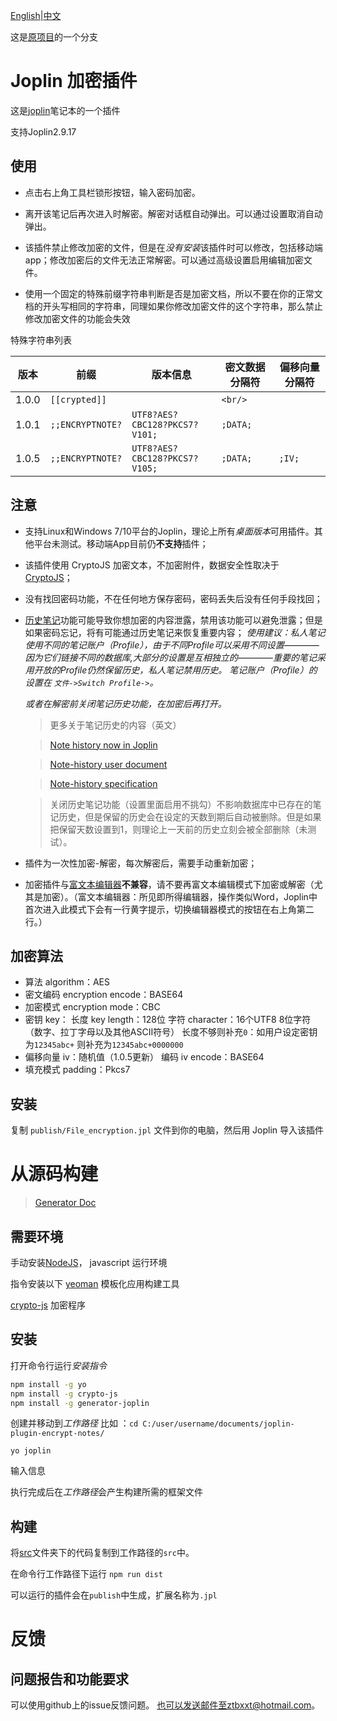 [English](README.md)|[中文](README_zh.md)

这是[原项目](https://github.com/CapZhang/joplin-plugin-encrypt-notes)的一个分支


# Joplin 加密插件

这是[joplin](https://joplinapp.org/)笔记本的一个插件

支持Joplin2.9.17

## 使用

- 点击右上角工具栏锁形按钮，输入密码加密。

- 离开该笔记后再次进入时解密。解密对话框自动弹出。可以通过设置取消自动弹出。

- 该插件禁止修改加密的文件，但是在*没有安装*该插件时可以修改，包括移动端app；修改加密后的文件无法正常解密。可以通过高级设置启用编辑加密文件。

- 使用一个固定的特殊前缀字符串判断是否是加密文档，所以不要在你的正常文档的开头写相同的字符串，同理如果你修改加密文件的这个字符串，那么禁止修改加密文件的功能会失效

特殊字符串列表

|版本|前缀|版本信息|密文数据分隔符|偏移向量分隔符|
| - | - | - | - | - |
| 1.0.0 | `[[crypted]]`|  | `<br/>` | |
| 1.0.1 | `;;ENCRYPTNOTE?` |`UTF8?AES?CBC128?PKCS7?V101;` |`;DATA;`| |
| 1.0.5 | `;;ENCRYPTNOTE?` |`UTF8?AES?CBC128?PKCS7?V105;` |`;DATA;`| `;IV;` |

## 注意

- 支持Linux和Windows 7/10平台的Joplin，理论上所有*桌面版本*可用插件。其他平台未测试。移动端App目前仍**不支持**插件；

- 该插件使用 CryptoJS 加密文本，不加密附件，数据安全性取决于 [CryptoJS](https://cryptojs.gitbook.io/docs/)；

- 没有找回密码功能，不在任何地方保存密码，密码丢失后没有任何手段找回；

- [历史笔记](https://joplinapp.org/note_history )功能可能导致你想加密的内容泄露，禁用该功能可以避免泄露；但是如果密码忘记，将有可能通过历史笔记来恢复重要内容；
    *使用建议：私人笔记使用不同的笔记账户（Profile），由于不同Profile可以采用不同设置————因为它们链接不同的数据库,大部分的设置是互相独立的————重要的笔记采用开放的Profile仍然保留历史，私人笔记禁用历史。 笔记账户（Profile）的设置在 `文件->Switch Profile->`。*

    *或者在解密前关闭笔记历史功能，在加密后再打开。*

   > 更多关于笔记历史的内容（英文）

   > [Note history now in Joplin](https://www.patreon.com/posts/note-history-now-27083082)

   > [Note-history user document](https://joplinapp.org/note_history/)

   > [Note-history specification](https://joplinapp.org/spec/history/)
   
   > 关闭历史笔记功能（设置里面启用不挑勾）不影响数据库中已存在的笔记历史，但是保留的历史会在设定的天数到期后自动被删除。但是如果把保留天数设置到1，则理论上一天前的历史立刻会被全部删除（未测试）。


- 插件为一次性加密-解密，每次解密后，需要手动重新加密；

- 加密插件与[富文本编辑器](https://joplinapp.org/rich_text_editor/)**不兼容**，请不要再富文本编辑模式下加密或解密（尤其是加密）。（富文本编辑器：所见即所得编辑器，操作类似Word，Joplin中首次进入此模式下会有一行黄字提示，切换编辑器模式的按钮在右上角第二行。）

## 加密算法
- 算法 algorithm：AES
- 密文编码 encryption encode：BASE64
- 加密模式 encryption mode：CBC
- 密钥 key：
    长度 key length：128位
    字符 character：16个UTF8 8位字符（数字、拉丁字母以及其他ASCII符号）
    长度不够则补充`0`：如用户设定密钥为`12345abc+` 则补充为`12345abc+0000000`
- 偏移向量 iv：随机值（1.0.5更新）
    编码 iv encode：BASE64
- 填充模式 padding：Pkcs7

## 安装

复制 `publish/File_encryption.jpl` 文件到你的电脑，然后用 Joplin 导入该插件



# 从源码构建

> [Generator Doc](GENERATOR_DOC.md)

## 需要环境

手动安装[NodeJS](https://nodejs.org/zh-cn/)， javascript 运行环境
 
指令安装以下
[yeoman](https://yeoman.io/) 模板化应用构建工具

[crypto-js](https://cryptojs.gitbook.io/docs/) 加密程序

## 安装
打开命令行运行*安装指令*

```bash
npm install -g yo
npm install -g crypto-js
npm install -g generator-joplin
```

创建并移动到*工作路径* 比如 ：`cd C:/user/username/documents/joplin-plugin-encrypt-notes/`


```
yo joplin
```
输入信息

执行完成后在*工作路径*会产生构建所需的框架文件

## 构建
将[src](/tree/master/src)文件夹下的代码复制到工作路径的`src`中。

在命令行工作路径下运行
`npm run dist`

可以运行的插件会在`publish`中生成，扩展名称为`.jpl`

# 反馈
## 问题报告和功能要求
可以使用github上的issue反馈问题。
也可以发送邮件至ztbxxt@hotmail.com。


